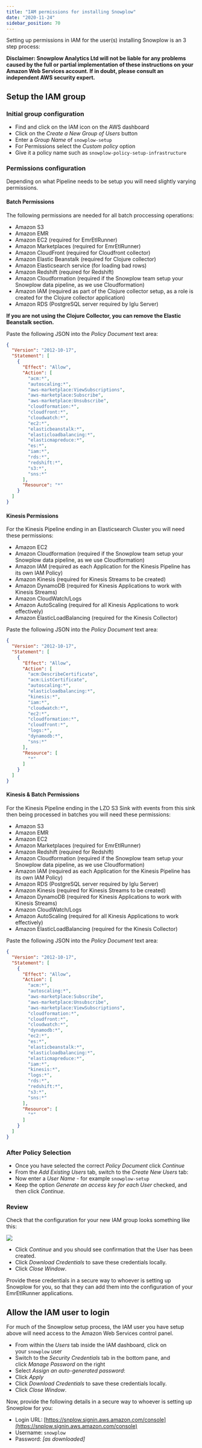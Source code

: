 ```yaml
---
title: "IAM permissions for installing Snowplow"
date: "2020-11-24"
sidebar_position: 70
---
```


Setting up permissions in IAM for the user(s) installing Snowplow is an 3 step process:

**Disclaimer: Snowplow Analytics Ltd will not be liable for any problems caused by the full or partial implementation of these instructions on your Amazon Web Services account. If in doubt, please consult an independent AWS security expert.**

## Setup the IAM group

### [](https://github.com/snowplow/snowplow/wiki/Setup-IAM-permissions-for-users-installing-Snowplow#initial-group-configuration)Initial group configuration

- Find and click on the IAM icon on the AWS dashboard
- Click on the _Create a New Group of Users_ button
- Enter a _Group Name_ of `snowplow-setup`
- For Permissions select the _Custom policy_ option
- Give it a policy name such as `snowplow-policy-setup-infrastructure`

### Permissions configuration

Depending on what Pipeline needs to be setup you will need slightly varying permissions.

#### [](https://github.com/snowplow/snowplow/wiki/Setup-IAM-permissions-for-users-installing-Snowplow#batch-permissions)Batch Permissions

The following permissions are needed for all batch proccessing operations:

- Amazon S3
- Amazon EMR
- Amazon EC2 (required for EmrEtlRunner)
- Amazon Marketplaces (required for EmrEtlRunner)
- Amazon CloudFront (required for Cloudfront collector)
- Amazon Elastic Beanstalk (required for Clojure collector)
- Amazon Elasticsearch service (for loading bad rows)
- Amazon Redshift (required for Redshift)
- Amazon Cloudformation (required if the Snowplow team setup your Snowplow data pipeline, as we use Cloudformation)
- Amazon IAM (required as part of the Clojure collector setup, as a role is created for the Clojure collector application)
- Amazon RDS (PostgreSQL server required by Iglu Server)

**If you are not using the Clojure Collector, you can remove the Elastic Beanstalk section.**

Paste the following JSON into the _Policy Document_ text area:

```json
{
  "Version": "2012-10-17",
  "Statement": [
    {
      "Effect": "Allow",
      "Action": [
        "acm:*",
        "autoscaling:*",
        "aws-marketplace:ViewSubscriptions",
        "aws-marketplace:Subscribe",
        "aws-marketplace:Unsubscribe",
        "cloudformation:*",
        "cloudfront:*",
        "cloudwatch:*",
        "ec2:*",
        "elasticbeanstalk:*",
        "elasticloadbalancing:*",
        "elasticmapreduce:*",
        "es:*",
        "iam:*",
        "rds:*",
        "redshift:*",
        "s3:*",
        "sns:*"
      ],
      "Resource": "*"
    }
  ]
}
```

#### [](https://github.com/snowplow/snowplow/wiki/Setup-IAM-permissions-for-users-installing-Snowplow#kinesis-permissions)Kinesis Permissions

For the Kinesis Pipeline ending in an Elasticsearch Cluster you will need these permissions:

- Amazon EC2
- Amazon Cloudformation (required if the Snowplow team setup your Snowplow data pipeline, as we use Cloudformation)
- Amazon IAM (required as each Application for the Kinesis Pipeline has its own IAM Policy)
- Amazon Kinesis (required for Kinesis Streams to be created)
- Amazon DynamoDB (required for Kinesis Applications to work with Kinesis Streams)
- Amazon CloudWatch/Logs
- Amazon AutoScaling (required for all Kinesis Applications to work effectively)
- Amazon ElasticLoadBalancing (required for the Kinesis Collector)

Paste the following JSON into the _Policy Document_ text area:

```json
{
  "Version": "2012-10-17",
  "Statement": [
    {
      "Effect": "Allow",
      "Action": [
        "acm:DescribeCertificate",
        "acm:ListCertificate",
        "autoscaling:*",
        "elasticloadbalancing:*",
        "kinesis:*",
        "iam:*",
        "cloudwatch:*",
        "ec2:*",
        "cloudformation:*",
        "cloudfront:*",
        "logs:*",
        "dynamodb:*",
        "sns:*"
      ],
      "Resource": [
        "*"
      ]
    }
  ]
}
```

#### [](https://github.com/snowplow/snowplow/wiki/Setup-IAM-permissions-for-users-installing-Snowplow#kinesis--batch-permissions)Kinesis & Batch Permissions

For the Kinesis Pipeline ending in the LZO S3 Sink with events from this sink then being processed in batches you will need these permissions:

- Amazon S3
- Amazon EMR
- Amazon EC2
- Amazon Marketplaces (required for EmrEtlRunner)
- Amazon Redshift (required for Redshift)
- Amazon Cloudformation (required if the Snowplow team setup your Snowplow data pipeline, as we use Cloudformation)
- Amazon IAM (required as each Application for the Kinesis Pipeline has its own IAM Policy)
- Amazon RDS (PostgreSQL server required by Iglu Server)
- Amazon Kinesis (required for Kinesis Streams to be created)
- Amazon DynamoDB (required for Kinesis Applications to work with Kinesis Streams)
- Amazon CloudWatch/Logs
- Amazon AutoScaling (required for all Kinesis Applications to work effectively)
- Amazon ElasticLoadBalancing (required for the Kinesis Collector)

Paste the following JSON into the _Policy Document_ text area:

```json
{
  "Version": "2012-10-17",
  "Statement": [
    {
      "Effect": "Allow",
      "Action": [
        "acm:*",
        "autoscaling:*",
        "aws-marketplace:Subscribe",
        "aws-marketplace:Unsubscribe",
        "aws-marketplace:ViewSubscriptions",
        "cloudformation:*",
        "cloudfront:*",
        "cloudwatch:*",
        "dynamodb:*",
        "ec2:*",
        "es:*",
        "elasticbeanstalk:*",
        "elasticloadbalancing:*",
        "elasticmapreduce:*",
        "iam:*",
        "kinesis:*",
        "logs:*",
        "rds:*",
        "redshift:*",
        "s3:*",
        "sns:*"
      ],
      "Resource": [
        "*"
      ]
    }
  ]
}
```

### After Policy Selection

- Once you have selected the correct _Policy Document_ click _Continue_
- From the _Add Existing Users_ tab, switch to the _Create New Users_ tab:
- Now enter a _User Name_ - for example `snowplow-setup`
- Keep the option _Generate an access key for each User_ checked, and then click _Continue_.

### [](https://github.com/snowplow/snowplow/wiki/Setup-IAM-permissions-for-users-installing-Snowplow#review)Review

Check that the configuration for your new IAM group looks something like this:

![](images/new-iam-group-review.png)

- Click _Continue_ and you should see confirmation that the User has been created.
- Click _Download Credentials_ to save these credentials locally.
- Click _Close Window_.

Provide these credentials in a secure way to whoever is setting up Snowplow for you, so that they can add them into the configuration of your EmrEtlRunner applications.

## Allow the IAM user to login

For much of the Snowplow setup process, the IAM user you have setup above will need access to the Amazon Web Services control panel.

- From within the _Users_ tab inside the IAM dashboard, click on your `snowplow` user
- Switch to the _Security Credentials_ tab in the bottom pane, and click _Manage Password_ on the right
- Select _Assign an auto-generated password_:
- Click _Apply_
- Click _Download Credentials_ to save these credentials locally.
- Click _Close Window_.

Now, provide the following details in a secure way to whoever is setting up Snowplow for you:

- Login URL: [https://snplow.signin.aws.amazon.com/console](https://snplow.signin.aws.amazon.com/console)
- Username: `snowplow`
- Password: _[as downloaded]_
